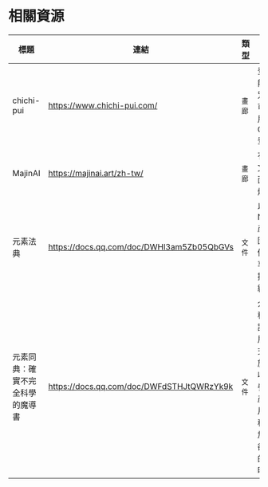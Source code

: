 # 相關資源

| 標題                             | 連結                                      | 類型   | 備註                                                         |
| -------------------------------- | ----------------------------------------- | ------ | ------------------------------------------------------------ |
| chichi-pui                       | https://www.chichi-pui.com/               | `畫廊` | 登入才能看到咒語，可直接用 Google 登入。                     |
| MajinAI                          | https://majinai.art/zh-tw/                | `畫廊` | 有中文，介面很爛。                                           |
| 元素法典                         | https://docs.qq.com/doc/DWHl3am5Zb05QbGVs | `文件` | 以 NovelAI 產生的圖為例，分享各種提示詞組合。                |
| 元素同典：確實不完全科學的魔導書 | https://docs.qq.com/doc/DWFdSTHJtQWRzYk9k | `文件` | 介紹各種提示詞的應用方式，對於 AI 接收各種參數並產生圖片的過程有更加詳細卻易懂的說明。 |

